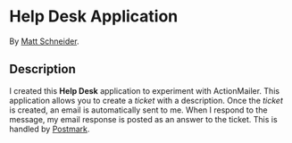 # Help Desk Application
<!-- If you'd like to use a logo instead uncomment this code and remove the text above this line

  ![Logo](URL to logo img file goes here)

-->

By [Matt Schneider](https://github.com/MBSchneider).

## Description
I created this **Help Desk** application to experiment with ActionMailer.  This application allows you to create a *ticket* with a description.  Once the *ticket* is created, an email is automatically sent to me.  When I respond to the message, my email response is posted as an answer to the ticket.  This is handled by [Postmark](https://postmarkapp.com/).
